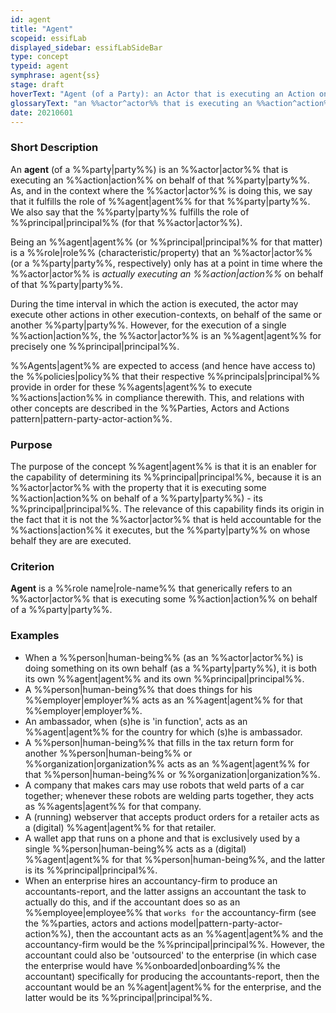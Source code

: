 ```yaml
---
id: agent
title: "Agent"
scopeid: essifLab
displayed_sidebar: essifLabSideBar
type: concept
typeid: agent
symphrase: agent{ss}
stage: draft
hoverText: "Agent (of a Party): an Actor that is executing an Action on behalf of a Party (called the Principal of that Actor)."
glossaryText: "an %%actor^actor%% that is executing an %%action^action%% on behalf of a %%party^party%% (called the %%principal^principal%% of that %%actor^actor%%)."
date: 20210601
---
```


### Short Description
An **agent** (of a %%party|party%%) is an %%actor|actor%% that is executing an %%action|action%% on behalf of that %%party|party%%. As, and in the context where the %%actor|actor%% is doing this, we say that it fulfills the role of %%agent|agent%% for that %%party|party%%. We also say that the %%party|party%% fulfills the role of %%principal|principal%% (for that %%actor|actor%%).

Being an %%agent|agent%% (or %%principal|principal%% for that matter) is a %%role|role%% (characteristic/property) that an %%actor|actor%% (or a %%party|party%%, respectively) only has at a point in time where the %%actor|actor%% is _actually executing an %%action|action%%_ on behalf of that %%party|party%%.

During the time interval in which the action is executed, the actor may execute other actions in other execution-contexts, on behalf of the same or another %%party|party%%. However, for the execution of a single %%action|action%%, the %%actor|actor%% is an %%agent|agent%% for precisely one %%principal|principal%%.

%%Agents|agent%% are expected to access (and hence have access to) the %%policies|policy%% that their respective %%principals|principal%% provide in order for these %%agents|agent%% to execute %%actions|action%% in compliance therewith. This, and relations with other concepts are described in the %%Parties, Actors and Actions pattern|pattern-party-actor-action%%.

### Purpose
The purpose of the concept %%agent|agent%% is that it is an enabler for the capability of determining its %%principal|principal%%, because it is an %%actor|actor%% with the property that it is executing some %%action|action%% on behalf of a %%party|party%%) - its %%principal|principal%%. The relevance of this capability finds its origin in the fact that it is not the %%actor|actor%% that is held accountable for the %%actions|action%% it executes, but the %%party|party%% on whose behalf they are are executed.
### Criterion
**Agent** is a %%role name|role-name%% that generically refers to an %%actor|actor%% that is executing some %%action|action%% on behalf of a %%party|party%%.

### Examples

- When a %%person|human-being%% (as an %%actor|actor%%) is doing something on its own behalf (as a %%party|party%%), it is both its own %%agent|agent%% and its own %%principal|principal%%.
- A %%person|human-being%% that does things for his %%employer|employer%% acts as an %%agent|agent%% for that %%employer|employer%%.
- An ambassador, when (s)he is 'in function', acts as an %%agent|agent%% for the country for which (s)he is ambassador.
- A %%person|human-being%% that fills in the tax return form for another %%person|human-being%% or %%organization|organization%% acts as an %%agent|agent%% for that %%person|human-being%% or %%organization|organization%%.
- A company that makes cars may use robots that weld parts of a car together; whenever these robots are welding parts together, they acts as %%agents|agent%% for that company.
- A (running) webserver that accepts product orders for a retailer acts as a (digital) %%agent|agent%% for that retailer.
- A wallet app that runs on a phone and that is exclusively used by a single %%person|human-being%% acts as a (digital) %%agent|agent%% for that %%person|human-being%%, and the latter is its %%principal|principal%%.
- When an enterprise hires an accountancy-firm to produce an accountants-report, and the latter assigns an accountant the task to actually do this, and if the accountant does so as an %%employee|employee%% that `works for` the accountancy-firm (see the %%parties, actors and actions model|pattern-party-actor-action%%), then the accountant acts as an %%agent|agent%% and the accountancy-firm would be the %%principal|principal%%. However, the accountant could also be 'outsourced' to the enterprise (in which case the enterprise would have %%onboarded|onboarding%% the accountant) specifically for producing the accountants-report, then the accountant would be an %%agent|agent%% for the enterprise, and the latter would be its %%principal|principal%%.
